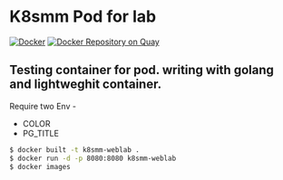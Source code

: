 # K8smm Pod for lab

[![Docker](https://github.com/mm-k8s-ug/k8smm-weblab/workflows/Docker/badge.svg)](https://github.com/mm-k8s-ug/k8smm-weblab/actions?query=workflow%3ADocker)
[![Docker Repository on Quay](https://quay.io/repository/dther/hola/status "Docker Repository on Quay")](https://quay.io/repository/dther/hola)

## Testing container for pod. writing with golang and lightweghit container.
Require two Env -
* COLOR
* PG_TITLE

```bash
$ docker built -t k8smm-weblab .
$ docker run -d -p 8080:8080 k8smm-weblab
$ docker images

```

   
